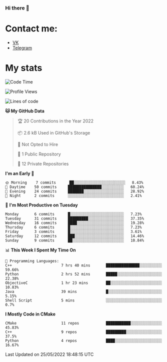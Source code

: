 ### Hi there 👋

# Contact me:

* [VK](https://vk.com/qqqqqqqqqqqqqqqgg)
* [Telegram](https://t.me/echooQQ)

# My stats

<!--START_SECTION:waka-->
![Code Time](http://img.shields.io/badge/Code%20Time-0%20secs-blue)

![Profile Views](http://img.shields.io/badge/Profile%20Views-116-blue)

![Lines of code](https://img.shields.io/badge/From%20Hello%20World%20I%27ve%20Written-40%20Thousand%20lines%20of%20code-blue)

**🐱 My GitHub Data** 

> 🏆 20 Contributions in the Year 2022
 > 
> 📦 2.6 kB Used in GitHub's Storage 
 > 
> 🚫 Not Opted to Hire
 > 
> 📜 1 Public Repository 
 > 
> 🔑 12 Private Repositories  
 > 
**I'm an Early 🐤** 

```text
🌞 Morning    7 commits      ██░░░░░░░░░░░░░░░░░░░░░░░   8.43% 
🌆 Daytime    50 commits     ███████████████░░░░░░░░░░   60.24% 
🌃 Evening    24 commits     ███████░░░░░░░░░░░░░░░░░░   28.92% 
🌙 Night      2 commits      ░░░░░░░░░░░░░░░░░░░░░░░░░   2.41%

```
📅 **I'm Most Productive on Tuesday** 

```text
Monday       6 commits      █░░░░░░░░░░░░░░░░░░░░░░░░   7.23% 
Tuesday      31 commits     █████████░░░░░░░░░░░░░░░░   37.35% 
Wednesday    16 commits     ████░░░░░░░░░░░░░░░░░░░░░   19.28% 
Thursday     6 commits      █░░░░░░░░░░░░░░░░░░░░░░░░   7.23% 
Friday       3 commits      █░░░░░░░░░░░░░░░░░░░░░░░░   3.61% 
Saturday     12 commits     ███░░░░░░░░░░░░░░░░░░░░░░   14.46% 
Sunday       9 commits      ██░░░░░░░░░░░░░░░░░░░░░░░   10.84%

```


📊 **This Week I Spent My Time On** 

```text
💬 Programming Languages: 
C++                      7 hrs 40 mins       ███████████████░░░░░░░░░░   59.66% 
Python                   2 hrs 52 mins       █████░░░░░░░░░░░░░░░░░░░░   22.38% 
ObjectiveC               1 hr 23 mins        ██░░░░░░░░░░░░░░░░░░░░░░░   10.83% 
Java                     39 mins             █░░░░░░░░░░░░░░░░░░░░░░░░   5.15% 
Shell Script             5 mins              ░░░░░░░░░░░░░░░░░░░░░░░░░   0.7%

```

**I Mostly Code in CMake** 

```text
CMake                    11 repos            ███████████░░░░░░░░░░░░░░   45.83% 
C++                      9 repos             █████████░░░░░░░░░░░░░░░░   37.5% 
Python                   4 repos             ████░░░░░░░░░░░░░░░░░░░░░   16.67%

```



 Last Updated on 25/05/2022 18:48:15 UTC
<!--END_SECTION:waka-->
